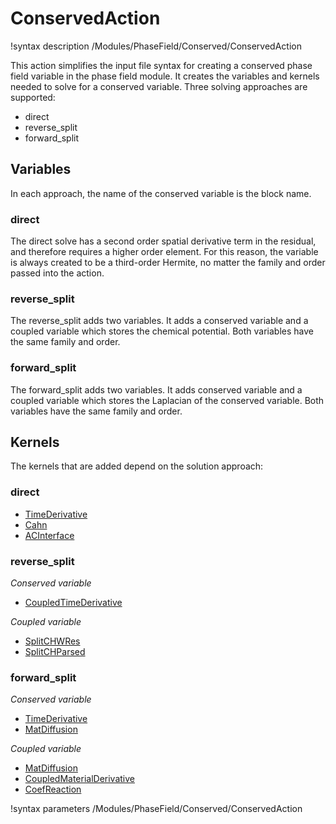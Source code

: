 # ConservedAction

!syntax description /Modules/PhaseField/Conserved/ConservedAction

This action simplifies the input file syntax for creating a conserved phase field variable in the phase field module. It creates the variables and kernels needed to solve for a conserved variable. Three solving approaches are supported:  
- direct
- reverse_split
- forward_split

## Variables

In each approach, the name of the conserved variable is the block name.

### direct

The direct solve has a second order spatial derivative term in the residual, and therefore requires a higher order element. For this reason, the variable is always created to be a third-order Hermite, no matter the family and order passed into the action.

### reverse_split

The reverse_split adds two variables. It adds a conserved variable and a coupled variable which stores the chemical potential. Both variables have the same family and order.

### forward_split

The forward_split adds two variables. It adds conserved variable and a coupled variable which stores the Laplacian of the conserved variable. Both variables have the same family and order.

## Kernels

The kernels that are added depend on the solution approach:

### direct  

- [TimeDerivative](/TimeDerivative.md)
- [Cahn](/AllenCahn.md)
- [ACInterface](/ACInterface.md)

### reverse_split

*Conserved variable*  
- [CoupledTimeDerivative](/CoupledTimeDerivative.md)

*Coupled variable*
- [SplitCHWRes](/SplitCHWRes)
- [SplitCHParsed](/SplitCHParsed)

### forward_split  

*Conserved variable*
- [TimeDerivative](/TimeDerivative.md)
- [MatDiffusion](/MatDiffusion.md)

*Coupled variable*
- [MatDiffusion](/MatDiffusion.md)
- [CoupledMaterialDerivative](/CoupledMaterialDerivative.md)
- [CoefReaction](/CoefReaction.md)

!syntax parameters /Modules/PhaseField/Conserved/ConservedAction
